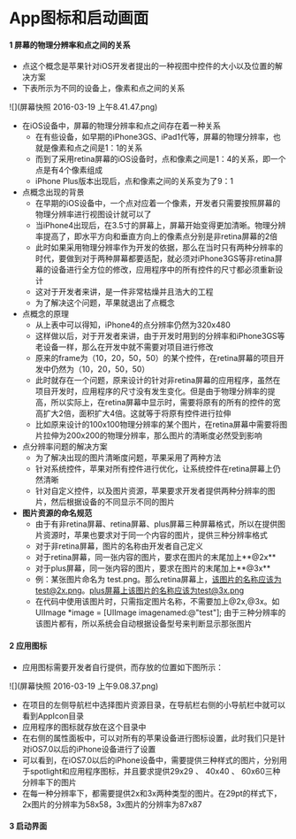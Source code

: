 # App图标和启动画面
#### 1 屏幕的物理分辨率和点之间的关系
- 点这个概念是苹果针对iOS开发者提出的一种视图中控件的大小以及位置的解决方案
- 下表所示为不同的设备上，像素和点之间的关系

![](屏幕快照 2016-03-19 上午8.41.47.png) 
    
- 在iOS设备中，屏幕的物理分辨率和点之间存在着一种关系
  - 在有些设备，如早期的iPhone3GS、iPad1代等，屏幕的物理分辨率，也就是像素和点之间是1：1的关系
  - 而到了采用retina屏幕的iOS设备时，点和像素之间是1：4的关系，即一个点是有4个像素组成
  - iPhone Plus版本出现后，点和像素之间的关系变为了9：1
- 点概念出现的背景
  - 在早期的iOS设备中，一个点对应着一个像素，开发者只需要按照屏幕的物理分辨率进行视图设计就可以了
  - 当iPhone4出现后，在3.5寸的屏幕上，屏幕开始变得更加清晰。物理分辨率提高了，即水平方向和垂直方向上的像素点分别是非retina屏幕的2倍
  - 此时如果采用物理分辨率作为开发的依据，那么在当时只有两种分辨率的时代，要做到对于两种屏幕都要适配，就必须对iPhone3GS等非retina屏幕的设备进行全方位的修改，应用程序中的所有控件的尺寸都必须重新设计
  - 这对于开发者来讲，是一件非常枯燥并且浩大的工程
  - 为了解决这个问题，苹果就退出了点概念
- 点概念的原理
  - 从上表中可以得知，iPhone4的点分辨率仍然为320x480
  - 这样做以后，对于开发者来讲，由于开发时用到的分辨率和iPhone3GS等老设备一样，那么在开发中就不需要对项目进行修改
  - 原来的frame为（10，20，50，50）的某个控件，在retina屏幕的项目开发中仍然为（10，20，50，50）
  - 此时就存在一个问题，原来设计的针对非retina屏幕的应用程序，虽然在项目开发时，应用程序的尺寸没有发生变化。但是由于物理分辨率的提高，所以实际上，在retina屏幕中显示时，需要将原有的所有的控件的宽高扩大2倍，面积扩大4倍。这就等于将原有控件进行拉伸
  - 比如原来设计的100x100物理分辨率的某个图片，在retina屏幕中需要将图片拉伸为200x200的物理分辨率，那么图片的清晰度必然受到影响
- 点分辨率问题的解决方案
  - 为了解决出现的图片清晰度问题，苹果采用了两种方法
  - 针对系统控件，苹果对所有控件进行优化，让系统控件在retina屏幕上仍然清晰
  - 针对自定义控件，以及图片资源，苹果要求开发者提供两种分辨率的图片，然后根据设备的不同显示不同的图片
- **图片资源的命名规范**
  - 由于有非retina屏幕、retina屏幕、plus屏幕三种屏幕格式，所以在提供图片资源时，苹果也要求对于同一个内容的图片，提供三种分辨率格式
  - 对于非retina屏幕，图片的名称由开发者自己定义
  - 对于retina屏幕，同一张内容的图片，要求在图片的末尾加上**@2x**
  - 对于plus屏幕，同一张内容的图片，要求在图片的末尾加上**@3x**
  - 例：某张图片命名为 test.png。那么retina屏幕上，该图片的名称应该为test@2x.png。plus屏幕上该图片的名称应该为test@3x.png
  - 在代码中使用该图片时，只需指定图片名称，不需要加上@2x,@3x。如UIImage *image = [UIImage imagenamed:@"test"]; 由于三种分辨率的该图片都有，所以系统会自动根据设备型号来判断显示那张图片

#### 2 应用图标
- 应用图标需要开发者自行提供，而存放的位置如下图所示：

![](屏幕快照 2016-03-19 上午9.08.37.png)
- 在项目的左侧导航栏中选择图片资源目录，在导航栏右侧的小导航栏中就可以看到AppIcon目录
- 应用程序的图标就存放在这个目录中
- 在右侧的属性面板中，可以对所有的苹果设备进行图标设置，此时我们只是针对iOS7.0以后的iPhone设备进行了设置
- 可以看到，在iOS7.0以后的iPhone设备中，需要提供三种样式的图片，分别用于spotlight和应用程序图标，并且要求提供29x29 、 40x40 、 60x60三种分辨率下的图片
- 在每一种分辨率下，都需要提供2x和3x两种类型的图片。在29pt的样式下，2x图片的分辨率为58x58，3x图片的分辨率为87x87

#### 3 启动界面

